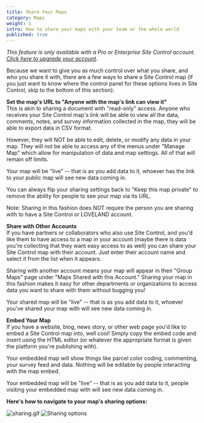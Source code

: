 ```yaml
---
title: Share Your Maps
category: Maps
weight: 1
intro: How to share your maps with your team or the whole world
published: true
---
```

_This feature is only available with a Pro or Enterprise Site Control account. [Click here to upgrade your account](https://sitecontrol.us/plans#p=level1)._

Because we want to give you as much control over what you share, and who you share it with, there are a few ways to share a Site Control map (if you just want to know where the control panel for these options lives in Site Control, skip to the bottom of this section):

**Set the map's URL to "Anyone with the map's link can view it"**  
This is akin to sharing a document with "read-only" access. Anyone who receives your Site Control map's link will be able to view all the data, comments, notes, and survey information collected in the map, they will be able to export data in CSV format.

However, they will NOT be able to edit, delete, or modify any data in your map. They will not be able to access any of the menus under "Manage Map" which allow for manipulation of data and map settings. All of that will remain off limits.

Your map will be "live" -- that is as you add data to it, whoever has the link to your public map will see new data coming in.

You can always flip your sharing settings back to "Keep this map private" to remove the ability for people to see your map via its URL.

Note: Sharing in this fashion does NOT require the person you are sharing with to have a Site Control or LOVELAND account.

**Share with Other Accounts**  
If you have partners or collaborators who also use Site Control, and you'd like them to have access to a map in your account (maybe there is data you're collecting that they want easy access to as well) you can share your Site Control map with their account. Just enter their account name and select it from the list when it appears.

Sharing with another account means your map will appear in their "Group Maps" page under "Maps Shared with this Account." Sharing your map in this fashion makes it easy for other departments or organizations to access data you want to share with them without bugging you!

Your shared map will be "live" -- that is as you add data to it, whoever you've shared your map with will see new data coming in.

**Embed Your Map**  
If you have a website, blog, news story, or other web page you'd like to embed a Site Control map into, well cool! Simply copy the embed code and insert using the HTML editor (or whatever the appropriate format is given the platform you're publishing with).

Your embedded map will show things like parcel color coding, commenting, your survey feed and data. Nothing will be editable by people interacting with the map embed.

Your embedded map will be "live" -- that is as you add data to it, people visiting your embedded map with will see new data coming in.

**Here's how to navigate to your map's sharing options:**

![sharing.gif]({{site.baseurl}}/img/sharing.gif)
![Sharing options]({{site.baseurl}}/img/sharing.gif)